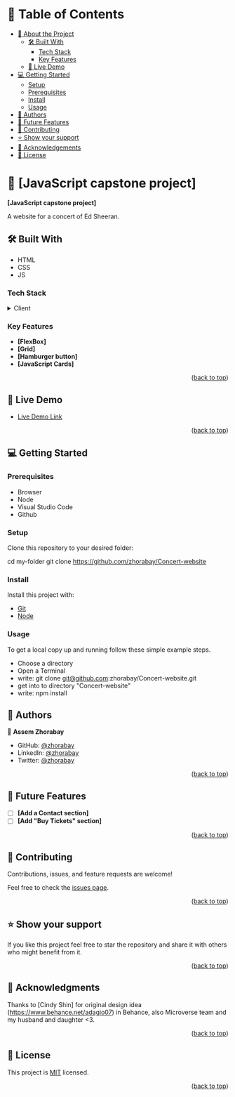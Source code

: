 # 📗 Table of Contents

- [📖 About the Project](#about-project)
  - [🛠 Built With](#built-with)
    - [Tech Stack](#tech-stack)
    - [Key Features](#key-features)
  - [🚀 Live Demo](#live-demo)
- [💻 Getting Started](#getting-started)
  - [Setup](#setup)
  - [Prerequisites](#prerequisites)
  - [Install](#install)
  - [Usage](#usage)
- [👥 Authors](#authors)
- [🔭 Future Features](#future-features)
- [🤝 Contributing](#contributing)
- [⭐️ Show your support](#support)
- [🙏 Acknowledgements](#acknowledgements)
- [📝 License](#license)



# 📖 [JavaScript capstone project] <a name="about-project"></a>

**[JavaScript capstone project]** 

A website for a concert of Ed Sheeran.

## 🛠 Built With <a name="built-with"></a>
- HTML
- CSS
- JS


### Tech Stack <a name="tech-stack"></a>

<details>
  <summary>Client</summary>
  <ul>
    <li><a href="#">HTML CSS AND JAVASCRIPT</a></li>
  </ul>
</details>


### Key Features <a name="key-features"></a>

- **[FlexBox]**
- **[Grid]**
- **[Hamburger button]**
- **[JavaScript Cards]**

<p align="right">(<a href="#readme-top">back to top</a>)</p>


## 🚀 Live Demo <a name="live-demo"></a>

- [Live Demo Link](https://zhorabay.github.io/Concert-website)

<p align="right">(<a href="#readme-top">back to top</a>)</p>


## 💻 Getting Started <a name="getting-started"></a>


### Prerequisites

- Browser
- Node
- Visual Studio Code
- Github


### Setup

Clone this repository to your desired folder:

  cd my-folder
  git clone https://github.com/zhorabay/Concert-website


### Install

Install this project with:

  -  [Git](https://git-scm.com/downloads)
  -  [Node](https://nodejs.org/en/download/)


### Usage

To get a local copy up and running follow these simple example steps.

- Choose a directory
- Open a Terminal
- write: git clone git@github.com:zhorabay/Concert-website.git
- get into to directory "Concert-website"
- write: npm install


## 👥 Authors <a name="authors"></a>

👤 **Assem Zhorabay**

- GitHub: [@zhorabay](https://github.com/zhorabay)
- LinkedIn: [@zhorabay](https://www.linkedin.com/mwlite/in/zhorabay)
- Twitter: [@zhorabay](https://twitter.com/AssemZhorabay)

<p align="right">(<a href="#readme-top">back to top</a>)</p>


## 🔭 Future Features <a name="future-features"></a>

- [ ] **[Add a Contact section]**
- [ ] **[Add "Buy Tickets" section]**

<p align="right">(<a href="#readme-top">back to top</a>)</p>


## 🤝 Contributing <a name="contributing"></a>

Contributions, issues, and feature requests are welcome!

Feel free to check the [issues page](https://github.com/zhorabay/Concert-website/issues/3).

<p align="right">(<a href="#readme-top">back to top</a>)</p>


## ⭐️ Show your support <a name="support"></a>

If you like this project feel free to star the repository and share it with others who might benefit from it.

<p align="right">(<a href="#readme-top">back to top</a>)</p>


## 🙏 Acknowledgments <a name="acknowledgements"></a>

Thanks to [Cindy Shin] for original design idea (https://www.behance.net/adagio07) in Behance, also Microverse team and my husband and daughter <3.

<p align="right">(<a href="#readme-top">back to top</a>)</p>


## 📝 License <a name="license"></a>

This project is [MIT](./LICENSE) licensed.

<p align="right">(<a href="#readme-top">back to top</a>)</p>

